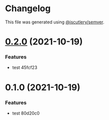 # Changelog

This file was generated using [@jscutlery/semver](https://github.com/jscutlery/semver).

# [0.2.0](/compare/my-lib-0.1.0...my-lib-0.2.0) (2021-10-19)


### Features

* test 45fcf23



# 0.1.0 (2021-10-19)


### Features

* test 80d20c0
